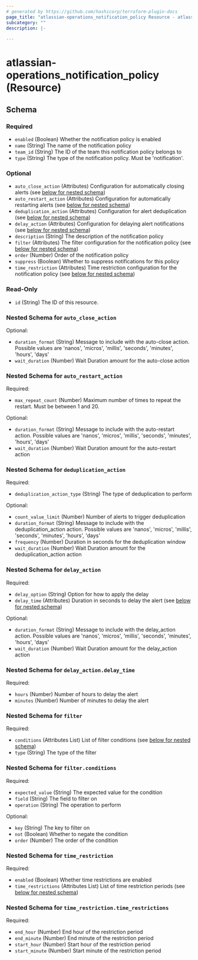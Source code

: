 ```yaml
---
# generated by https://github.com/hashicorp/terraform-plugin-docs
page_title: "atlassian-operations_notification_policy Resource - atlassian-operations"
subcategory: ""
description: |-
  
---
```


# atlassian-operations_notification_policy (Resource)





<!-- schema generated by tfplugindocs -->
## Schema

### Required

- `enabled` (Boolean) Whether the notification policy is enabled
- `name` (String) The name of the notification policy
- `team_id` (String) The ID of the team this notification policy belongs to
- `type` (String) The type of the notification policy. Must be 'notification'.

### Optional

- `auto_close_action` (Attributes) Configuration for automatically closing alerts (see [below for nested schema](#nestedatt--auto_close_action))
- `auto_restart_action` (Attributes) Configuration for automatically restarting alerts (see [below for nested schema](#nestedatt--auto_restart_action))
- `deduplication_action` (Attributes) Configuration for alert deduplication (see [below for nested schema](#nestedatt--deduplication_action))
- `delay_action` (Attributes) Configuration for delaying alert notifications (see [below for nested schema](#nestedatt--delay_action))
- `description` (String) The description of the notification policy
- `filter` (Attributes) The filter configuration for the notification policy (see [below for nested schema](#nestedatt--filter))
- `order` (Number) Order of the notification policy
- `suppress` (Boolean) Whether to suppress notifications for this policy
- `time_restriction` (Attributes) Time restriction configuration for the notification policy (see [below for nested schema](#nestedatt--time_restriction))

### Read-Only

- `id` (String) The ID of this resource.

<a id="nestedatt--auto_close_action"></a>
### Nested Schema for `auto_close_action`

Optional:

- `duration_format` (String) Message to include with the auto-close action. Possible values are 'nanos', 'micros', 'millis', 'seconds', 'minutes', 'hours', 'days'
- `wait_duration` (Number) Wait Duration amount for the auto-close action


<a id="nestedatt--auto_restart_action"></a>
### Nested Schema for `auto_restart_action`

Required:

- `max_repeat_count` (Number) Maximum number of times to repeat the restart. Must be between 1 and 20.

Optional:

- `duration_format` (String) Message to include with the auto-restart action. Possible values are 'nanos', 'micros', 'millis', 'seconds', 'minutes', 'hours', 'days'
- `wait_duration` (Number) Wait Duration amount for the auto-restart action


<a id="nestedatt--deduplication_action"></a>
### Nested Schema for `deduplication_action`

Required:

- `deduplication_action_type` (String) The type of deduplication to perform

Optional:

- `count_value_limit` (Number) Number of alerts to trigger deduplication
- `duration_format` (String) Message to include with the deduplication_action action. Possible values are 'nanos', 'micros', 'millis', 'seconds', 'minutes', 'hours', 'days'
- `frequency` (Number) Duration in seconds for the deduplication window
- `wait_duration` (Number) Wait Duration amount for the deduplication_action action


<a id="nestedatt--delay_action"></a>
### Nested Schema for `delay_action`

Required:

- `delay_option` (String) Option for how to apply the delay
- `delay_time` (Attributes) Duration in seconds to delay the alert (see [below for nested schema](#nestedatt--delay_action--delay_time))

Optional:

- `duration_format` (String) Message to include with the delay_action action. Possible values are 'nanos', 'micros', 'millis', 'seconds', 'minutes', 'hours', 'days'
- `wait_duration` (Number) Wait Duration amount for the delay_action action

<a id="nestedatt--delay_action--delay_time"></a>
### Nested Schema for `delay_action.delay_time`

Required:

- `hours` (Number) Number of hours to delay the alert
- `minutes` (Number) Number of minutes to delay the alert



<a id="nestedatt--filter"></a>
### Nested Schema for `filter`

Required:

- `conditions` (Attributes List) List of filter conditions (see [below for nested schema](#nestedatt--filter--conditions))
- `type` (String) The type of the filter

<a id="nestedatt--filter--conditions"></a>
### Nested Schema for `filter.conditions`

Required:

- `expected_value` (String) The expected value for the condition
- `field` (String) The field to filter on
- `operation` (String) The operation to perform

Optional:

- `key` (String) The key to filter on
- `not` (Boolean) Whether to negate the condition
- `order` (Number) The order of the condition



<a id="nestedatt--time_restriction"></a>
### Nested Schema for `time_restriction`

Required:

- `enabled` (Boolean) Whether time restrictions are enabled
- `time_restrictions` (Attributes List) List of time restriction periods (see [below for nested schema](#nestedatt--time_restriction--time_restrictions))

<a id="nestedatt--time_restriction--time_restrictions"></a>
### Nested Schema for `time_restriction.time_restrictions`

Required:

- `end_hour` (Number) End hour of the restriction period
- `end_minute` (Number) End minute of the restriction period
- `start_hour` (Number) Start hour of the restriction period
- `start_minute` (Number) Start minute of the restriction period

